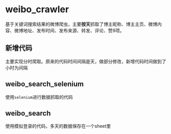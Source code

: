 # weibo_crawler
基于关键词搜索结果的微博爬虫，主要**按天**抓取了博主昵称、博主主页、微博内容、微博地址、发布时间、发布来源、转发、评论、赞9项。

## 新增代码
主要实现分时爬取。原来的代码时间间隔是天，做部分修改，新增代码时间做到了小时为间隔

## weibo_search_selenium
使用`selenium`进行数据抓取的代码

## weibo_search
使用模拟登录的代码，多天的数据保存在一个sheet里
